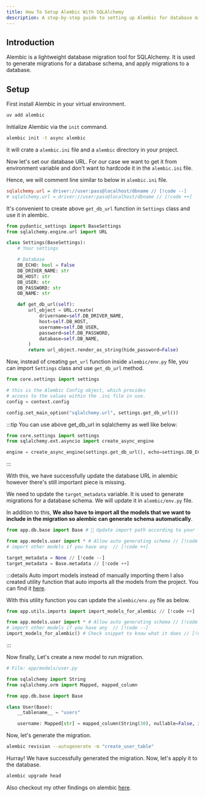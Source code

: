 ```yaml
---
title: How To Setup Alembic With SQLAlchemy
description: A step-by-step guide to setting up Alembic for database migrations in a Python project using SQLAlchemy.
---
```


## Introduction

Alembic is a lightweight database migration tool for SQLAlchemy. It is used to generate migrations for a database schema, and apply migrations to a database.

## Setup

First install Alembic in your virtual environment.

```bash
uv add alembic
```

Initialize Alembic via the `init` command.

```bash
alembic init -t async alembic
```

It will crate a `alembic.ini` file and a `alembic` directory in your project.

Now let's set our database URL. For our case we want to get it from environment variable and don't want to hardcode it in the `alembic.ini` file.

Hence, we will comment line similar to below in `alembic.ini` file.

```ini
sqlalchemy.url = driver://user:pass@localhost/dbname // [!code --]
# sqlalchemy.url = driver://user:pass@localhost/dbname // [!code ++]
```

It's convenient to create above `get_db_url` function in `Settings` class and use it in alembic.

```py
from pydantic_settings import BaseSettings
from sqlalchemy.engine.url import URL

class Settings(BaseSettings):
    # Your settings

    # Database
    DB_ECHO: bool = False
    DB_DRIVER_NAME: str
    DB_HOST: str
    DB_USER: str
    DB_PASSWORD: str
    DB_NAME: str

    def get_db_url(self):
        url_object = URL.create(
            drivername=self.DB_DRIVER_NAME,
            host=self.DB_HOST,
            username=self.DB_USER,
            password=self.DB_PASSWORD,
            database=self.DB_NAME,
        )
        return url_object.render_as_string(hide_password=False)
```

Now, instead of creating `get_url` function inside `alembic/env.py` file, you can import `Settings` class and use `get_db_url` method.

```py
from core.settings import settings

# this is the Alembic Config object, which provides
# access to the values within the .ini file in use.
config = context.config

config.set_main_option("sqlalchemy.url", settings.get_db_url())
```

:::tip
You can use above get_db_url in sqlalchemy as well like below:

```py
from core.settings import settings
from sqlalchemy.ext.asyncio import create_async_engine

engine = create_async_engine(settings.get_db_url(), echo=settings.DB_ECHO)
```

:::

With this, we have successfully update the database URL in alembic however there's still important piece is missing.

We need to update the `target_metadata` variable. It is used to generate migrations for a database schema. We will update it in `alembic/env.py` file.

In addition to this, **We also have to import all the models that we want to include in the migration so alembic can generate schema automatically**.

```py
from app.db.base import Base # 🚨 Update import path according to your `Base` // [!code ++]

from app.models.user import * # Allow auto generating schema // [!code ++]
# import other models if you have any  // [!code ++]

target_metadata = None // [!code --]
target_metadata = Base.metadata // [!code ++]
```

:::details Auto import models instead of manually importing them
I also created utility function that auto imports all the models from the project. You can find it [here](/blog/python-my-findings.html#auto-import-models-in-env-py-file-for-auto-generation-of-migrations).

With this utility function you can update the `alembic/env.py` file as below.

```py
from app.utils.imports import import_models_for_alembic // [!code ++]

from app.models.user import * # Allow auto generating schema // [!code --]
# import other models if you have any  // [!code --]
import_models_for_alembic() # Check snippet to know what it does // [!code ++]
```

:::

Now finally, Let's create a new model to run migration.

```py
# File: app/models/user.py

from sqlalchemy import String
from sqlalchemy.orm import Mapped, mapped_column

from app.db.base import Base

class User(Base):
    __tablename__ = "users"

    username: Mapped[str] = mapped_column(String(30), nullable=False, index=True)
```

Now, let's generate the migration.

```bash
alembic revision --autogenerate -m "create_user_table"
```

Hurray! We have successfully generated the migration. Now, let's apply it to the database.

```bash
alembic upgrade head
```

Also checkout my other findings on alembic [here](/blog/alembic-my-findings).

